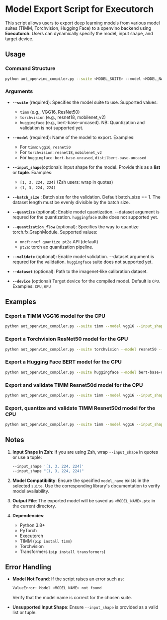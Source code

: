 # **Model Export Script for Executorch**

This script allows users to export deep learning models from various model suites (TIMM, Torchvision, Hugging Face) to a openvino backend using **Executorch**. Users can dynamically specify the model, input shape, and target device.


## **Usage**

### **Command Structure**
```bash
python aot_openvino_compiler.py --suite <MODEL_SUITE> --model <MODEL_NAME> --input_shape <INPUT_SHAPE> --device <DEVICE>
```

### **Arguments**
- **`--suite`** (required):
  Specifies the model suite to use.
  Supported values:
  - `timm` (e.g., VGG16, ResNet50)
  - `torchvision` (e.g., resnet18, mobilenet_v2)
  - `huggingface` (e.g., bert-base-uncased). NB: Quantization and validation is not supported yet.

- **`--model`** (required):
  Name of the model to export.
  Examples:
  - For `timm`: `vgg16`, `resnet50`
  - For `torchvision`: `resnet18`, `mobilenet_v2`
  - For `huggingface`: `bert-base-uncased`, `distilbert-base-uncased`

- **`--input_shape`**(optional):
  Input shape for the model. Provide this as a **list** or **tuple**.
  Examples:
  - `[1, 3, 224, 224]` (Zsh users: wrap in quotes)
  - `(1, 3, 224, 224)`

- **`--batch_size`** :
  Batch size for the validation. Default batch_size == 1.
  The dataset length must be evenly divisible by the batch size.

- **`--quantize`** (optional):
  Enable model quantization. --dataset argument is requred for the quantization. `huggingface` suite  does not supported yet.

- **`--quantization_flow`** (optional):
  Specifies the way to quantize torch.fx.GraphModule.
  Supported values:
  - `nncf`: `nncf quantize_pt2e` API (default)
  - `pt2e`: torch ao quantization pipeline.

- **`--validate`** (optional):
  Enable model validation. --dataset argument is requred for the validation. `huggingface` suite does not supported yet.

- **`--dataset`** (optional):
  Path to the imagenet-like calibration dataset.

- **`--device`** (optional)
  Target device for the compiled model. Default is `CPU`.
  Examples: `CPU`, `GPU`


## **Examples**

### Export a TIMM VGG16 model for the CPU
```bash
python aot_openvino_compiler.py --suite timm --model vgg16 --input_shape [1, 3, 224, 224] --device CPU
```

### Export a Torchvision ResNet50 model for the GPU
```bash
python aot_openvino_compiler.py --suite torchvision --model resnet50 --input_shape "(1, 3, 256, 256)" --device GPU
```

### Export a Hugging Face BERT model for the CPU
```bash
python aot_openvino_compiler.py --suite huggingface --model bert-base-uncased --input_shape "(1, 512)" --device CPU
```
### Export and validate TIMM Resnet50d model for the CPU
```bash
python aot_openvino_compiler.py --suite timm --model vgg16 --input_shape [1, 3, 224, 224] --device CPU --validate --dataset /path/to/dataset
```

### Export, quantize and validate TIMM Resnet50d model for the CPU
```bash
python aot_openvino_compiler.py --suite timm --model vgg16 --input_shape [1, 3, 224, 224] --device CPU --validate --dataset /path/to/dataset --quantize
```

## **Notes**
1. **Input Shape in Zsh**:
   If you are using Zsh, wrap `--input_shape` in quotes or use a tuple:
   ```bash
   --input_shape '[1, 3, 224, 224]'
   --input_shape "(1, 3, 224, 224)"
   ```

2. **Model Compatibility**:
   Ensure the specified `model_name` exists in the selected `suite`. Use the corresponding library's documentation to verify model availability.

3. **Output File**:
   The exported model will be saved as `<MODEL_NAME>.pte` in the current directory.

4. **Dependencies**:
   - Python 3.8+
   - PyTorch
   - Executorch
   - TIMM (`pip install timm`)
   - Torchvision
   - Transformers (`pip install transformers`)

## **Error Handling**
- **Model Not Found**:
  If the script raises an error such as:
  ```bash
  ValueError: Model <MODEL_NAME> not found
  ```
  Verify that the model name is correct for the chosen suite.

- **Unsupported Input Shape**:
  Ensure `--input_shape` is provided as a valid list or tuple.


